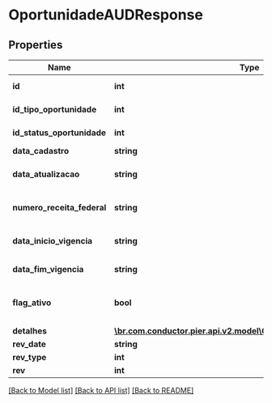 # OportunidadeAUDResponse

## Properties
Name | Type | Description | Notes
------------ | ------------- | ------------- | -------------
**id** | **int** | C\u00C3\u00B3digo identificador da oportunidade | [optional] 
**id_tipo_oportunidade** | **int** | C\u00C3\u00B3digo identificador do tipo oportunidade | [optional] 
**id_status_oportunidade** | **int** | C\u00C3\u00B3digo identificador do status oportunidade | [optional] 
**data_cadastro** | **string** | Data cadastro da oportunidade. | [optional] 
**data_atualizacao** | **string** | Data atualiza\u00C3\u00A7\u00C3\u00A3o da oportunidade. | [optional] 
**numero_receita_federal** | **string** | N\u00C3\u00BAmero receita federal do cliente ao qual ser\u00C3\u00A1 ofertada a oportunidade | [optional] 
**data_inicio_vigencia** | **string** | In\u00C3\u00ADcio da vig\u00C3\u00AAncia da oportunidade | [optional] 
**data_fim_vigencia** | **string** | fim da vig\u00C3\u00AAncia da oportunidade | [optional] 
**flag_ativo** | **bool** | Flag de verifica\u00C3\u00A7\u00C3\u00A3o se a oportunidade est\u00C3\u00A1 ativa | [optional] 
**detalhes** | [**\br.com.conductor.pier.api.v2.model\CdtDetalheOportunidadeAUD[]**](CdtDetalheOportunidadeAUD.md) | Lista de detalhes da oportunidade | [optional] 
**rev_date** | **string** | Data da auditoria | [optional] 
**rev_type** | **int** | Tipo da auditoria | [optional] 
**rev** | **int** | Identificador da auditoria | [optional] 

[[Back to Model list]](../README.md#documentation-for-models) [[Back to API list]](../README.md#documentation-for-api-endpoints) [[Back to README]](../README.md)


